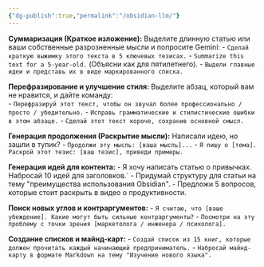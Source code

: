 ```yaml
---
{"dg-publish":true,"permalink":"/obsidian-llm/"}
---
```



**Суммаризация (Краткое изложение):** Выделите длинную статью или ваши собственные разрозненные мысли и попросите Gemini:
    - `Сделай краткую выжимку этого текста в 5 ключевых тезисах.`
    - `Summarize this text for a 5-year-old.` (Объясни как для пятилетнего).
    - `Выдели главные идеи и представь их в виде маркированного списка.`

**Перефразирование и улучшение стиля:** Выделите абзац, который вам не нравится, и дайте команду:    
    - `Перефразируй этот текст, чтобы он звучал более профессионально / просто / убедительно.`
    - `Исправь грамматические и стилистические ошибки в этом абзаце.`
    - `Сделай этот текст короче, сохранив основной смысл.`

**Генерация продолжения (Раскрытие мысли):** Написали идею, но зашли в тупик?
    - `Продолжи эту мысль: [ваша мысль]...`
    - `Я пишу о [тема]. Раскрой этот тезис: [ваш тезис], приведи примеры.`

**Генерация идей для контента:**
    - Я хочу написать статью о привычках. Набросай 10 идей для заголовков.`
    - Придумай структуру для статьи на тему "преимущества использования Obsidian".
    - Предложи 5 вопросов, которые стоит раскрыть в видео о продуктивности.

**Поиск новых углов и контраргументов:**
    - `Я считаю, что [ваше убеждение]. Какие могут быть сильные контраргументы?`
    - `Посмотри на эту проблему с точки зрения [маркетолога / инженера / психолога].`

**Создание списков и майнд-карт:**
    - `Создай список из 15 книг, которые должен прочитать каждый начинающий предприниматель.`
    - `Набросай майнд-карту в формате Markdown на тему "Изучение нового языка".`








